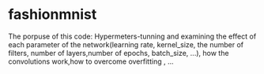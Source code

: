 # fashionmnist
The porpuse of this code:
Hypermeters-tunning and examining the effect of each parameter of the network(learning rate, kernel_size, the number of filters, number of layers,number of epochs, batch_size, ...), how the convolutions work,how to overcome overfitting , ...
